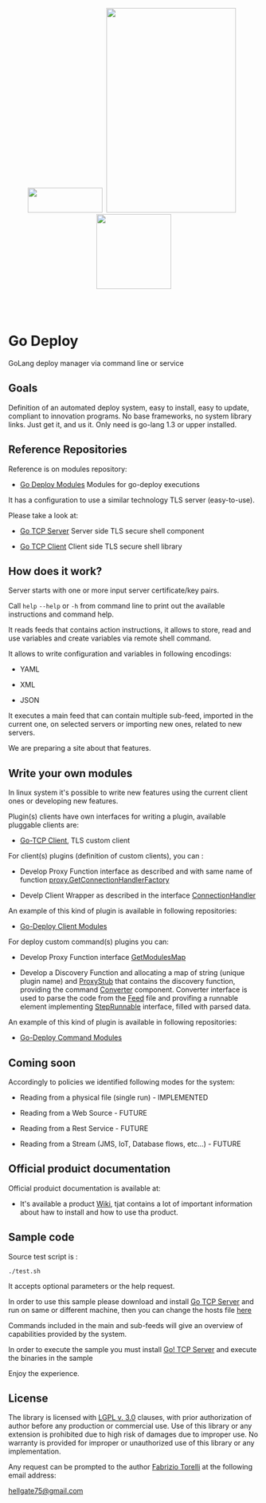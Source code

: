 <p align="center">
<image width="150" height="50" src="images/kube-go.png"></image>&nbsp;
<image width="260" height="410" src="images/golang-logo.png">
&nbsp;<image width="150" height="150" src="images/deploy-logo.png"></image>
</p><br/>
<br/>

# Go Deploy
GoLang deploy manager via command line or service


## Goals

Definition of an automated deploy system, easy to install, easy to update, compliant to innovation programs. No base frameworks, no system library links. Just get it, and us it. Only need is go-lang 1.3 or upper installed. 



## Reference Repositories

Reference is on modules repository:

* [Go Deploy Modules](https://github.com/hellgate75/go-deploy-modules) Modules for go-deploy executions

It has a configuration to use a similar technology TLS server (easy-to-use).

Please take a look at:

* [Go TCP Server](https://github.com/hellgate75/go-tcp-server) Server side TLS secure shell component

* [Go TCP Client](https://github.com/hellgate75/go-tcp-client) Client side TLS secure shell library


## How does it work?

Server starts with one or more input server certificate/key pairs. 

Call ```help``` ```--help``` or ```-h``` from command line to print out the available instructions and  command help.

It reads feeds that contains action instructions, it allows to store, read and use variables and create variables via remote shell command.

It allows to write configuration and variables in following encodings:

* YAML

* XML

* JSON

It executes a main feed that can contain multiple sub-feed, imported in the current one, on selected servers or importing new ones, related to new servers.

We are preparing a site about that features.


## Write your own modules

In linux system it's possible to write new features using the current client ones or developing new features.

Plugin(s) clients have own interfaces for writing a plugin, available pluggable clients are:

* [Go-TCP Client](https://githib.com/hellgate75/go-tcp-client), TLS custom client

For client(s) plugins (definition of custom clients), you can :

* Develop Proxy Function interface as described and with same name of function [proxy.GetConnectionHandlerFactory](https://github.com/hellgate75/go-deploy-clients/blob/master/proxy/proxy.go)

* Develp Client Wrapper as described in the interface [ConnectionHandler](/net/generic/interfaces.go)

An example of this kind of plugin is available in following repositories:
 
 * [Go-Deploy Client Modules](https://github.com/hellgate75/go-deploy-clients)

For deploy custom command(s) plugins you can:

* Develop Proxy Function interface [GetModulesMap](https://github.com/hellgate75/go-deploy-modules/blob/master/modules/stub.go)

* Develop a Discovery Function and allocating a map of string (unique plugin name) and [ProxyStub](/modules/meta/meta.go) that contains the discovery function, providing the command [Converter](/modules/meta/meta.go) component. Converter interface is used to parse the code from the [Feed](/types/generic.config.go) file and provifing a runnable element implementing [StepRunnable](/types/threadas/pool) interface, filled with parsed data.

An example of this kind of plugin is available in following repositories:
 
 * [Go-Deploy Command Modules](https://github.com/hellgate75/go-deploy-modules)


## Coming soon

Accordingly to policies we identified following modes for the system:

* Reading from a physical file (single run) - IMPLEMENTED

* Reading from a Web Source - FUTURE

* Reading from a Rest Service - FUTURE

* Reading from a Stream (JMS, IoT, Database flows, etc...) - FUTURE


## Official produict documentation

Official produict documentation is available at:

* It's available a product [Wiki](https://github.com/hellgate75/go-deploy/wiki), tjat contains a lot of important information about haw to install and how to use tha product.



## Sample code

Source test script is :
```
./test.sh
```
It accepts optional parameters or the help request.

In order to use this sample please download and install [Go TCP Server](https://github.com/hellgate75/go-tcp-server) and run on same or different machine, then you can change the hosts file [here](/sample/env/hosts.yaml)

Commands included in the main and sub-feeds will give an overview of capabilities provided by the system.

In order to execute the sample you must install [Go! TCP Server](https://github.com/hellate75/go-tcp-server) and execute the binaries in the sample 


Enjoy the experience.



## License

The library is licensed with [LGPL v. 3.0](/LICENSE) clauses, with prior authorization of author before any production or commercial use. Use of this library or any extension is prohibited due to high risk of damages due to improper use. No warranty is provided for improper or unauthorized use of this library or any implementation.

Any request can be prompted to the author [Fabrizio Torelli](https://www.linkedin.com/in/fabriziotorelli) at the following email address:

[hellgate75@gmail.com](mailto:hellgate75@gmail.com)


